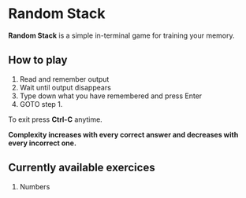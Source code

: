 # Random Stack

**Random Stack** is a simple in-terminal game for training your memory.

## How to play

1. Read and remember output
2. Wait until output disappears
3. Type down what you have remembered and press Enter
4. GOTO step 1.

To exit press **Ctrl-C** anytime.

**Complexity increases with every correct answer and decreases with every
incorrect one.**

## Currently available exercices

1. Numbers

